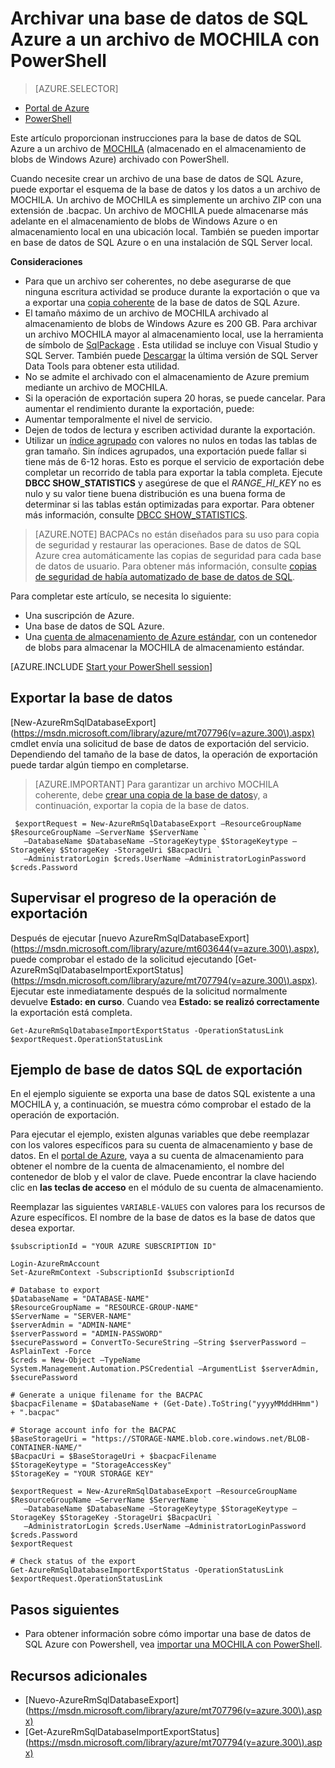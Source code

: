 <properties
    pageTitle="Archivar una base de datos de SQL Azure a un archivo de MOCHILA con PowerShell"
    description="Archivar una base de datos de SQL Azure a un archivo de MOCHILA con PowerShell"
    services="sql-database"
    documentationCenter=""
    authors="stevestein"
    manager="jhubbard"
    editor=""/>

<tags
    ms.service="sql-database"
    ms.devlang="NA"
    ms.date="08/15/2016"
    ms.author="sstein"
    ms.workload="data-management"
    ms.topic="article"
    ms.tgt_pltfrm="NA"/>


# <a name="archive-an-azure-sql-database-to-a-bacpac-file-by-using-powershell"></a>Archivar una base de datos de SQL Azure a un archivo de MOCHILA con PowerShell

> [AZURE.SELECTOR]
- [Portal de Azure](sql-database-export.md)
- [PowerShell](sql-database-export-powershell.md)


Este artículo proporcionan instrucciones para la base de datos de SQL Azure a un archivo de [MOCHILA](https://msdn.microsoft.com/library/ee210546.aspx#Anchor_4) (almacenado en el almacenamiento de blobs de Windows Azure) archivado con PowerShell.

Cuando necesite crear un archivo de una base de datos de SQL Azure, puede exportar el esquema de la base de datos y los datos a un archivo de MOCHILA. Un archivo de MOCHILA es simplemente un archivo ZIP con una extensión de .bacpac. Un archivo de MOCHILA puede almacenarse más adelante en el almacenamiento de blobs de Windows Azure o en almacenamiento local en una ubicación local. También se pueden importar en base de datos de SQL Azure o en una instalación de SQL Server local.

**Consideraciones**

- Para que un archivo ser coherentes, no debe asegurarse de que ninguna escritura actividad se produce durante la exportación o que va a exportar una [copia coherente](sql-database-copy.md) de la base de datos de SQL Azure.
- El tamaño máximo de un archivo de MOCHILA archivado al almacenamiento de blobs de Windows Azure es 200 GB. Para archivar un archivo MOCHILA mayor al almacenamiento local, use la herramienta de símbolo de [SqlPackage](https://msdn.microsoft.com/library/hh550080.aspx) . Esta utilidad se incluye con Visual Studio y SQL Server. También puede [Descargar](https://msdn.microsoft.com/library/mt204009.aspx) la última versión de SQL Server Data Tools para obtener esta utilidad.
- No se admite el archivado con el almacenamiento de Azure premium mediante un archivo de MOCHILA.
- Si la operación de exportación supera 20 horas, se puede cancelar. Para aumentar el rendimiento durante la exportación, puede:
 - Aumentar temporalmente el nivel de servicio.
 - Dejen de todos de lectura y escriben actividad durante la exportación.
 - Utilizar un [índice agrupado](https://msdn.microsoft.com/library/ms190457.aspx) con valores no nulos en todas las tablas de gran tamaño. Sin índices agrupados, una exportación puede fallar si tiene más de 6-12 horas. Esto es porque el servicio de exportación debe completar un recorrido de tabla para exportar la tabla completa. Ejecute **DBCC SHOW_STATISTICS** y asegúrese de que el *RANGE_HI_KEY* no es nulo y su valor tiene buena distribución es una buena forma de determinar si las tablas están optimizadas para exportar. Para obtener más información, consulte [DBCC SHOW_STATISTICS](https://msdn.microsoft.com/library/ms174384.aspx).

> [AZURE.NOTE] BACPACs no están diseñados para su uso para copia de seguridad y restaurar las operaciones. Base de datos de SQL Azure crea automáticamente las copias de seguridad para cada base de datos de usuario. Para obtener más información, consulte [copias de seguridad de había automatizado de base de datos de SQL](sql-database-automated-backups.md).

Para completar este artículo, se necesita lo siguiente:

- Una suscripción de Azure.
- Una base de datos de SQL Azure.
- Una [cuenta de almacenamiento de Azure estándar](../storage/storage-create-storage-account.md), con un contenedor de blobs para almacenar la MOCHILA de almacenamiento estándar.


[AZURE.INCLUDE [Start your PowerShell session](../../includes/sql-database-powershell.md)]




## <a name="export-your-database"></a>Exportar la base de datos

[New-AzureRmSqlDatabaseExport] (https://msdn.microsoft.com/library/azure/mt707796(v=azure.300\).aspx) cmdlet envía una solicitud de base de datos de exportación del servicio. Dependiendo del tamaño de la base de datos, la operación de exportación puede tardar algún tiempo en completarse.

> [AZURE.IMPORTANT] Para garantizar un archivo MOCHILA coherente, debe [crear una copia de la base de datos](sql-database-copy-powershell.md)y, a continuación, exportar la copia de la base de datos.


     $exportRequest = New-AzureRmSqlDatabaseExport –ResourceGroupName $ResourceGroupName –ServerName $ServerName `
       –DatabaseName $DatabaseName –StorageKeytype $StorageKeytype –StorageKey $StorageKey -StorageUri $BacpacUri `
       –AdministratorLogin $creds.UserName –AdministratorLoginPassword $creds.Password


## <a name="monitor-the-progress-of-the-export-operation"></a>Supervisar el progreso de la operación de exportación

Después de ejecutar [nuevo AzureRmSqlDatabaseExport] (https://msdn.microsoft.com/library/azure/mt603644(v=azure.300\).aspx), puede comprobar el estado de la solicitud ejecutando [Get-AzureRmSqlDatabaseImportExportStatus] (https://msdn.microsoft.com/library/azure/mt707794(v=azure.300\).aspx). Ejecutar este inmediatamente después de la solicitud normalmente devuelve **Estado: en curso**. Cuando vea **Estado: se realizó correctamente** la exportación está completa.


    Get-AzureRmSqlDatabaseImportExportStatus -OperationStatusLink $exportRequest.OperationStatusLink



## <a name="export-sql-database-example"></a>Ejemplo de base de datos SQL de exportación

En el ejemplo siguiente se exporta una base de datos SQL existente a una MOCHILA y, a continuación, se muestra cómo comprobar el estado de la operación de exportación.

Para ejecutar el ejemplo, existen algunas variables que debe reemplazar con los valores específicos para su cuenta de almacenamiento y base de datos. En el [portal de Azure](https://portal.azure.com), vaya a su cuenta de almacenamiento para obtener el nombre de la cuenta de almacenamiento, el nombre del contenedor de blob y el valor de clave. Puede encontrar la clave haciendo clic en **las teclas de acceso** en el módulo de su cuenta de almacenamiento.

Reemplazar las siguientes `VARIABLE-VALUES` con valores para los recursos de Azure específicos. El nombre de la base de datos es la base de datos que desea exportar.



    $subscriptionId = "YOUR AZURE SUBSCRIPTION ID"

    Login-AzureRmAccount
    Set-AzureRmContext -SubscriptionId $subscriptionId

    # Database to export
    $DatabaseName = "DATABASE-NAME"
    $ResourceGroupName = "RESOURCE-GROUP-NAME"
    $ServerName = "SERVER-NAME"
    $serverAdmin = "ADMIN-NAME"
    $serverPassword = "ADMIN-PASSWORD" 
    $securePassword = ConvertTo-SecureString –String $serverPassword –AsPlainText -Force
    $creds = New-Object –TypeName System.Management.Automation.PSCredential –ArgumentList $serverAdmin, $securePassword

    # Generate a unique filename for the BACPAC
    $bacpacFilename = $DatabaseName + (Get-Date).ToString("yyyyMMddHHmm") + ".bacpac"

    # Storage account info for the BACPAC
    $BaseStorageUri = "https://STORAGE-NAME.blob.core.windows.net/BLOB-CONTAINER-NAME/"
    $BacpacUri = $BaseStorageUri + $bacpacFilename
    $StorageKeytype = "StorageAccessKey"
    $StorageKey = "YOUR STORAGE KEY"

    $exportRequest = New-AzureRmSqlDatabaseExport –ResourceGroupName $ResourceGroupName –ServerName $ServerName `
       –DatabaseName $DatabaseName –StorageKeytype $StorageKeytype –StorageKey $StorageKey -StorageUri $BacpacUri `
       –AdministratorLogin $creds.UserName –AdministratorLoginPassword $creds.Password
    $exportRequest

    # Check status of the export
    Get-AzureRmSqlDatabaseImportExportStatus -OperationStatusLink $exportRequest.OperationStatusLink



## <a name="next-steps"></a>Pasos siguientes

- Para obtener información sobre cómo importar una base de datos de SQL Azure con Powershell, vea [importar una MOCHILA con PowerShell](sql-database-import-powershell.md).


## <a name="additional-resources"></a>Recursos adicionales

- [Nuevo-AzureRmSqlDatabaseExport] (https://msdn.microsoft.com/library/azure/mt707796(v=azure.300\).aspx)
- [Get-AzureRmSqlDatabaseImportExportStatus] (https://msdn.microsoft.com/library/azure/mt707794(v=azure.300\).aspx)